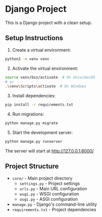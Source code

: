 # Django Project

This is a Django project with a clean setup.

## Setup Instructions

1. Create a virtual environment:
```bash
python3 -m venv venv
```

2. Activate the virtual environment:
```bash
source venv/bin/activate  # On Unix/macOS
# or
.\venv\Scripts\activate  # On Windows
```

3. Install dependencies:
```bash
pip install -r requirements.txt
```

4. Run migrations:
```bash
python manage.py migrate
```

5. Start the development server:
```bash
python manage.py runserver
```

The server will start at http://127.0.0.1:8000/

## Project Structure

- `core/` - Main project directory
  - `settings.py` - Project settings
  - `urls.py` - Main URL configuration
  - `wsgi.py` - WSGI configuration
  - `asgi.py` - ASGI configuration
- `manage.py` - Django's command-line utility
- `requirements.txt` - Project dependencies 